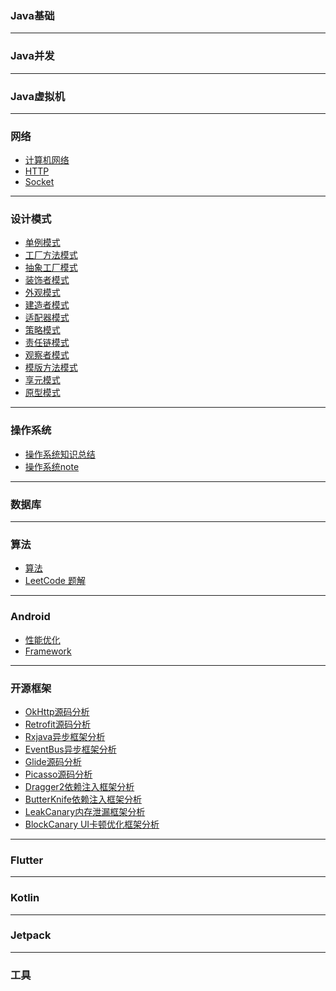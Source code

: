 

### Java基础


***
### Java并发


***
### Java虚拟机



***
### 网络
 - [计算机网络]()
 - [HTTP]()
 - [Socket]()

***
### 设计模式
 - [单例模式]()
 - [工厂方法模式]()
 - [抽象工厂模式]()
 - [装饰者模式]()
 - [外观模式]()
 - [建造者模式]()
 - [适配器模式]()
 - [策略模式]()
 - [责任链模式]()
 - [观察者模式]()
 - [模版方法模式]()
 - [享元模式]()
 - [原型模式]()


***
### 操作系统
 - [操作系统知识总结]()
 - [操作系统note](https://github.com/liyanancoder/Android-Notes/tree/master/notes/%E6%93%8D%E4%BD%9C%E7%B3%BB%E7%BB%9F)

***
### 数据库


***
### 算法
- [算法]()
- [LeetCode 题解]()

***
### Android
- [性能优化](https://github.com/liyanancoder/Android-Notes/tree/master/notes/Android/%E6%80%A7%E8%83%BD%E4%BC%98%E5%8C%96)
- [Framework]()

***
### 开源框架
 - [OkHttp源码分析]()
 - [Retrofit源码分析]()
 - [Rxjava异步框架分析]()
 - [EventBus异步框架分析]()
 - [Glide源码分析]()
 - [Picasso源码分析]()
 - [Dragger2依赖注入框架分析]()
 - [ButterKnife依赖注入框架分析]()
 - [LeakCanary内存泄漏框架分析]()
 - [BlockCanary UI卡顿优化框架分析]()

***
### Flutter


***
### Kotlin


***
### Jetpack

***
### 工具



